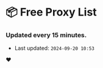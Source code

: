 # :package: Free Proxy List
### Updated every 15 minutes.

- Last updated: `2024-09-20 10:53`

:heart:
